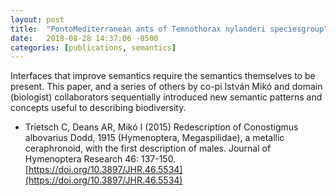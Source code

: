 ```yaml
---
layout: post
title:  "Ponto­Mediterranean ants of Temnothorax nylanderi species­group"
date:   2018-08-28 14:37:06 -0500
categories: [publications, semantics]
---
```


Interfaces that improve semantics require the semantics themselves to be present. This paper, and a series of others by co-pi István Mikó and domain (biologist) collaborators sequentially introduced new semantic patterns and concepts useful to describing biodiversity.

* Trietsch C, Deans AR, Mikó I (2015) Redescription of Conostigmus albovarius Dodd, 1915 (Hymenoptera, Megaspilidae), a metallic ceraphronoid, with the first description of males. Journal of Hymenoptera Research 46: 137-150. [https://doi.org/10.3897/JHR.46.5534](https://doi.org/10.3897/JHR.46.5534)
